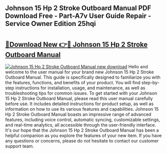 ## Johnson 15 Hp 2 Stroke Outboard Manual PDF Download Free - Part-A7v User Guide Repair - Service Owner Edition 25hqi

# <h2><a href="http://bc76633.oget.top/?id=Johnson+15+Hp+2+Stroke+Outboard+Manual">🔗Download New 👉🔴 Johnson 15 Hp 2 Stroke Outboard Manual</a></h2>

[![Johnson 15 Hp 2 Stroke Outboard Manual new download](https://i.imgur.com/5g1atiW.png)](http://bc76633.oget.top/?id=Johnson+15+Hp+2+Stroke+Outboard+Manual)
Hello and welcome to the user manual for your brand new Johnson 15 Hp 2 Stroke Outboard Manual. This guide is specifically designed to familiarize you with the features, functions, and benefits of your product. You will find step-by-step instructions for installation, usage, and maintenance, as well as troubleshooting tips for common issues. To get started with your Johnson 15 Hp 2 Stroke Outboard Manual, please read this user manual carefully before use. It includes detailed instructions for product setup, as well as information on how to use its various features and capabilities. Johnson 15 Hp 2 Stroke Outboard Manual boasts an impressive range of advanced features, including voice control, automatic syncing, customizable settings, and real-time analytics, all accessible through the user-friendly interface. It's our hope that the Johnson 15 Hp 2 Stroke Outboard Manual has been a helpful companion as you explore the features of your new item. If you have any questions or concerns, please do not hesitate to contact our customer support team.
